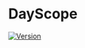 # DayScope
[![Version](https://img.shields.io/badge/DayScope-2024.12.08-blue)](https://example.com)
